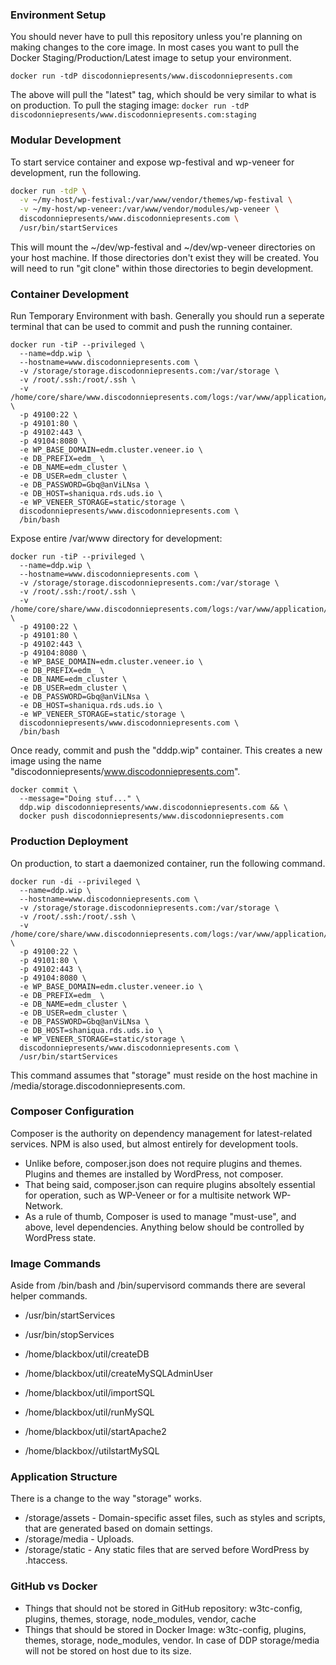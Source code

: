 ### Environment Setup
You should never have to pull this repository unless you're planning on making changes to the core image.
In most cases you want to pull the Docker Staging/Production/Latest image to setup your environment.

`docker run -tdP discodonniepresents/www.discodonniepresents.com`

The above will pull the "latest" tag, which should be very similar to what is on production. To pull the staging image:
`docker run -tdP discodonniepresents/www.discodonniepresents.com:staging`

### Modular Development
To start service container and expose wp-festival and wp-veneer for development, run the following.

```sh
docker run -tdP \
  -v ~/my-host/wp-festival:/var/www/vendor/themes/wp-festival \
  -v ~/my-host/wp-veneer:/var/www/vendor/modules/wp-veneer \
  discodonniepresents/www.discodonniepresents.com \
  /usr/bin/startServices
```

This will mount the ~/dev/wp-festival and ~/dev/wp-veneer directories on your host machine.
If those directories don't exist they will be created.
You will need to run "git clone" within those directories to begin development.

### Container Development

Run Temporary Environment with bash. Generally you should run a seperate terminal that can be used to commit and push the running container.
```
docker run -tiP --privileged \
  --name=ddp.wip \
  --hostname=www.discodonniepresents.com \
  -v /storage/storage.discodonniepresents.com:/var/storage \
  -v /root/.ssh:/root/.ssh \
  -v /home/core/share/www.discodonniepresents.com/logs:/var/www/application/logs \
  -p 49100:22 \
  -p 49101:80 \
  -p 49102:443 \
  -p 49104:8080 \
  -e WP_BASE_DOMAIN=edm.cluster.veneer.io \
  -e DB_PREFIX=edm_ \
  -e DB_NAME=edm_cluster \
  -e DB_USER=edm_cluster \
  -e DB_PASSWORD=Gbq@anViLNsa \
  -e DB_HOST=shaniqua.rds.uds.io \
  -e WP_VENEER_STORAGE=static/storage \
  discodonniepresents/www.discodonniepresents.com \
  /bin/bash
```

Expose entire /var/www directory for development:

```
docker run -tiP --privileged \
  --name=ddp.wip \
  --hostname=www.discodonniepresents.com \
  -v /storage/storage.discodonniepresents.com:/var/storage \
  -v /root/.ssh:/root/.ssh \
  -v /home/core/share/www.discodonniepresents.com/logs:/var/www/application/logs \
  -p 49100:22 \
  -p 49101:80 \
  -p 49102:443 \
  -p 49104:8080 \
  -e WP_BASE_DOMAIN=edm.cluster.veneer.io \
  -e DB_PREFIX=edm_ \
  -e DB_NAME=edm_cluster \
  -e DB_USER=edm_cluster \
  -e DB_PASSWORD=Gbq@anViLNsa \
  -e DB_HOST=shaniqua.rds.uds.io \
  -e WP_VENEER_STORAGE=static/storage \
  discodonniepresents/www.discodonniepresents.com \
  /bin/bash
```

Once ready, commit and push the "dddp.wip" container. This creates a new image using the name "discodonniepresents/www.discodonniepresents.com".
```
docker commit \
  --message="Doing stuf..." \
  ddp.wip discodonniepresents/www.discodonniepresents.com && \
  docker push discodonniepresents/www.discodonniepresents.com
```

### Production Deployment
On production, to start a daemonized container, run the following command.

```
docker run -di --privileged \
  --name=ddp.wip \
  --hostname=www.discodonniepresents.com \
  -v /storage/storage.discodonniepresents.com:/var/storage \
  -v /root/.ssh:/root/.ssh \
  -v /home/core/share/www.discodonniepresents.com/logs:/var/www/application/logs \
  -p 49100:22 \
  -p 49101:80 \
  -p 49102:443 \
  -p 49104:8080 \
  -e WP_BASE_DOMAIN=edm.cluster.veneer.io \
  -e DB_PREFIX=edm_ \
  -e DB_NAME=edm_cluster \
  -e DB_USER=edm_cluster \
  -e DB_PASSWORD=Gbq@anViLNsa \
  -e DB_HOST=shaniqua.rds.uds.io \
  -e WP_VENEER_STORAGE=static/storage \
  discodonniepresents/www.discodonniepresents.com \
  /usr/bin/startServices
```

This command assumes that "storage" must reside on the host machine in /media/storage.discodonniepresents.com.

### Composer Configuration
Composer is the authority on dependency management for latest-related services. NPM is also used, but almost entirely for development tools.

* Unlike before, composer.json does not require plugins and themes. Plugins and themes are installed by WordPress, not composer.
* That being said, composer.json can require plugins absoltely essential for operation, such as WP-Veneer or for a multisite network WP-Network.
* As a rule of thumb, Composer is used to manage "must-use", and above, level dependencies. Anything below should be controlled by WordPress state.

### Image Commands
Aside from /bin/bash and /bin/supervisord commands there are several helper commands.

* /usr/bin/startServices
* /usr/bin/stopServices

* /home/blackbox/util/createDB
* /home/blackbox/util/createMySQLAdminUser
* /home/blackbox/util/importSQL
* /home/blackbox/util/runMySQL
* /home/blackbox/util/startApache2
* /home/blackbox//utilstartMySQL

### Application Structure
There is a change to the way "storage" works.

* /storage/assets - Domain-specific asset files, such as styles and scripts, that are generated based on domain settings.
* /storage/media  - Uploads.
* /storage/static - Any static files that are served before WordPress by .htaccess.

### GitHub vs Docker

* Things that should not be stored in GitHub repository: w3tc-config, plugins, themes, storage, node_modules, vendor, cache
* Things that should be stored in Docker Image: w3tc-config, plugins, themes, storage, node_modules, vendor. In case of DDP storage/media will not be stored on host due to its size.
